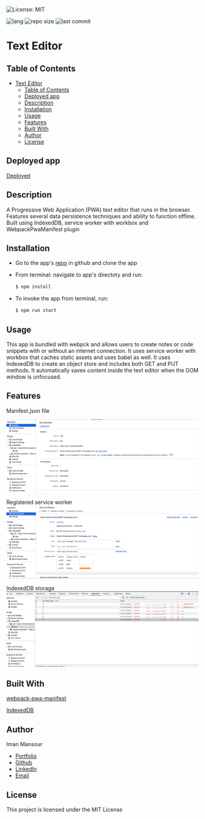 ![License: MIT](https://img.shields.io/badge/License-MIT-yellow.svg)

![lang](https://img.shields.io/github/languages/top/imanmansour86/text-editor)
![repo size](https://img.shields.io/github/repo-size/imanmansour86/text-editor)
![last commit](https://img.shields.io/github/last-commit/imanmansour86/text-editor)

# Text Editor

## Table of Contents

- [Text Editor](#text-editor)
  - [Table of Contents](#table-of-contents)
  - [Deployed app](#deployed-app)
  - [Description](#description)
  - [Installation](#installation)
  - [Usage](#usage)
  - [Features](#features)
  - [Built With](#built-with)
  - [Author](#author)
  - [License](#license)

## Deployed app

[Deployed](https://infinite-beyond-80277.herokuapp.com/)

## Description

A Progressive Web Application (PWA) text editor that runs in the browser. Features several data persistence techniques and ability to function offline. Built using IndexedDB, service worker with workbox and WebpackPwaManifest plugin

## Installation

- Go to the app's [repo](https://github.com/imanmansour86/text-editor) in github and clone the app

- From terminal: navigate to app's directoty and run:

  ```md
  $ npm install
  ```

- To invoke the app from terminal, run:

  ```md
  $ npm run start
  ```

## Usage

This app is bundled with webpck and allows users to create notes or code snippets with or without an internet connection. It uses service worker with workbox that caches static assets and uses babel as well. It uses IndexedDB to create an object store and includes both GET and PUT methods. It automatically saves content inside the text editor when the DOM window is unfocused.

## Features

Manifest.json file

![manifest](/images/manifest.png)

Registered service worker
![service](/images/service.png)

IndexedDB storage
![db](/images/db.png)

## Built With

[webpack-pwa-manifest](https://www.npmjs.com/package/webpack-pwa-manifest)

[IndexedDB](https://developer.mozilla.org/en-US/docs/Web/API/IndexedDB_API)

## Author

Iman Mansour

- [Portfolio](https://imanmansour86.github.io/new-portfolio/)
- [Github](https://github.com/imanmansour86)
- [LinkedIn](https://www.linkedin.com/in/iman-mansour-51391515/)
- [Email](mailto:imanmansour86@gmail.com)

## License

This project is licensed under the MIT License
